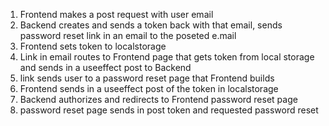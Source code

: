 1. Frontend makes a post request with user email
2. Backend creates and sends a token back with that email, sends password reset link in an email to the poseted e.mail
3. Frontend sets token to localstorage
4. Link in email routes to Frontend page that gets token from local storage and sends in a useeffect post to Backend
5. link sends user to a password reset page that Frontend builds
6. Frontend sends in  a useeffect post of the token in localstorage
7. Backend authorizes and redirects to Frontend password reset page
8. password reset page sends in post token and requested password reset 